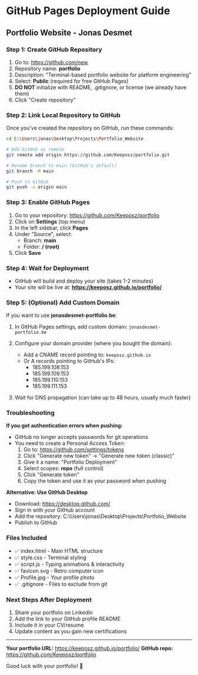 # GitHub Pages Deployment Guide

## Portfolio Website - Jonas Desmet

### Step 1: Create GitHub Repository

1. Go to: https://github.com/new
2. Repository name: **portfolio**
3. Description: "Terminal-based portfolio website for platform engineering"
4. Select: **Public** (required for free GitHub Pages)
5. **DO NOT** initialize with README, .gitignore, or license (we already have them)
6. Click "Create repository"

### Step 2: Link Local Repository to GitHub

Once you've created the repository on GitHub, run these commands:

```bash
cd C:\Users\jonas\Desktop\Projects\Portfolio_Website

# Add GitHub as remote
git remote add origin https://github.com/Keeposz/portfolio.git

# Rename branch to main (GitHub's default)
git branch -M main

# Push to GitHub
git push -u origin main
```

### Step 3: Enable GitHub Pages

1. Go to your repository: https://github.com/Keeposz/portfolio
2. Click on **Settings** (top menu)
3. In the left sidebar, click **Pages**
4. Under "Source", select:
   - Branch: **main**
   - Folder: **/ (root)**
5. Click **Save**

### Step 4: Wait for Deployment

- GitHub will build and deploy your site (takes 1-2 minutes)
- Your site will be live at: **https://keeposz.github.io/portfolio/**

### Step 5: (Optional) Add Custom Domain

If you want to use **jonasdesmet-portfolio.be**:

1. In GitHub Pages settings, add custom domain: `jonasdesmet-portfolio.be`
2. Configure your domain provider (where you bought the domain):
   - Add a CNAME record pointing to: `keeposz.github.io`
   - Or A records pointing to GitHub's IPs:
     - 185.199.108.153
     - 185.199.109.153
     - 185.199.110.153
     - 185.199.111.153

3. Wait for DNS propagation (can take up to 48 hours, usually much faster)

### Troubleshooting

**If you get authentication errors when pushing:**
- GitHub no longer accepts passwords for git operations
- You need to create a Personal Access Token:
  1. Go to: https://github.com/settings/tokens
  2. Click "Generate new token" → "Generate new token (classic)"
  3. Give it a name: "Portfolio Deployment"
  4. Select scopes: **repo** (full control)
  5. Click "Generate token"
  6. Copy the token and use it as your password when pushing

**Alternative: Use GitHub Desktop**
- Download: https://desktop.github.com/
- Sign in with your GitHub account
- Add the repository: C:\Users\jonas\Desktop\Projects\Portfolio_Website
- Publish to GitHub

### Files Included

- ✅ index.html - Main HTML structure
- ✅ style.css - Terminal styling
- ✅ script.js - Typing animations & interactivity
- ✅ favicon.svg - Retro computer icon
- ✅ Profile.jpg - Your profile photo
- ✅ .gitignore - Files to exclude from git

### Next Steps After Deployment

1. Share your portfolio on LinkedIn
2. Add the link to your GitHub profile README
3. Include it in your CV/resume
4. Update content as you gain new certifications

---

**Your portfolio URL:** https://keeposz.github.io/portfolio/
**GitHub repo:** https://github.com/Keeposz/portfolio

Good luck with your portfolio! 🚀
